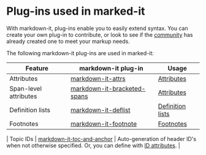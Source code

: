 # Plug-ins used in marked-it

With markdown-it, plug-ins enable you to easily extend syntax. You can create your own plug-in to contribute, or look to see if the [community](https://www.npmjs.org/browse/keyword/markdown-it-plugin) has already created one to meet your markup needs.

The following markdown-it plug-ins are used in marked-it:

| Feature | markdown-it plug-in | Usage |
|---------|-------------------|-------------------------------------------------------|
| Attributes | [markdown-it-attrs](https://github.com/IBM/markdown-it-attrs) | [Attributes](attributes) |
| Span-level attributes | [markdown-it-bracketed-spans](https://www.npmjs.com/package/markdown-it-bracketed-spans) | [Attributes](attributes) |
| Definition lists | [markdown-it-deflist](https://www.npmjs.com/package/markdown-it-deflist) | [Definition lists](definition-lists) |
| Footnotes | [markdown-it-footnote](https://www.npmjs.com/package/markdown-it-footnote) |[Footnotes](footnotes) |

| Topic IDs | [markdown-it-toc-and-anchor](https://www.npmjs.com/package/markdown-it-toc-and-anchor) | Auto-generation of header ID's when not otherwise specified. Or, you can define with [ID attributes](attributes). |
